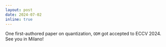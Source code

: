 ```yaml
---
layout: post
date: 2024-07-02
inline: true
---
```

One first-authored paper on quantization, `ODM` got accepted to ECCV 2024. See you in Milano!
